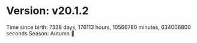 # Version: v20.1.2
Time since birth: 7338 days, 176113 hours, 10566780 minutes, 634006800 seconds
Season: Autumn 🍁
